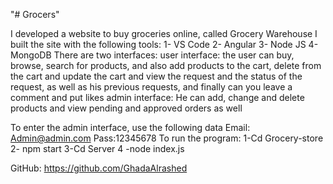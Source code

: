 "# Grocers" 

I developed a website to buy groceries online, called Grocery Warehouse
I built the site with the following tools:
1- VS Code
2- Angular
3- Node JS
4- MongoDB
There are two interfaces:
user interface: the user can buy, browse, search for products, and also add products to the cart, delete from the cart and update the cart and view the request and the status of the request, as well as his previous requests, and finally can you leave a comment and put likes
admin interface: He can add, change and delete products and view pending and approved orders as well

To enter the admin interface, use the following data 
Email: Admin@admin.com
Pass:12345678
To run the program:
1-Cd Grocery-store 
 2- npm start
 3-Cd Server 
4 -node index.js

GitHub: https://github.com/GhadaAlrashed
